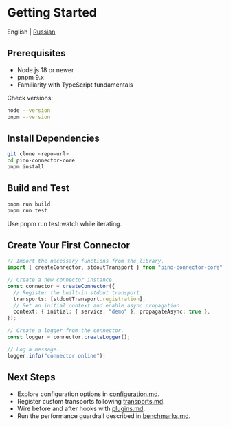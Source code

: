 # Getting Started

English | [Russian](../ru/getting-started.md)

## Prerequisites

- Node.js 18 or newer
- pnpm 9.x
- Familiarity with TypeScript fundamentals

Check versions:

```bash
node --version
pnpm --version
```

## Install Dependencies

```bash
git clone <repo-url>
cd pino-connector-core
pnpm install
```

## Build and Test

```bash
pnpm run build
pnpm run test
```

Use pnpm run test:watch while iterating.

## Create Your First Connector

```ts
// Import the necessary functions from the library.
import { createConnector, stdoutTransport } from "pino-connector-core";

// Create a new connector instance.
const connector = createConnector({
  // Register the built-in stdout transport.
  transports: [stdoutTransport.registration],
  // Set an initial context and enable async propagation.
  context: { initial: { service: "demo" }, propagateAsync: true },
});

// Create a logger from the connector.
const logger = connector.createLogger();

// Log a message.
logger.info("connector online");
```

## Next Steps

- Explore configuration options in [configuration.md](configuration.md).
- Register custom transports following [transports.md](transports.md).
- Wire before and after hooks with [plugins.md](plugins.md).
- Run the performance guardrail described in [benchmarks.md](benchmarks.md).

